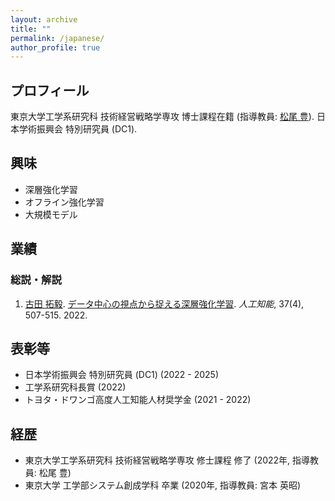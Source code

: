 ```yaml
---
layout: archive
title: ""
permalink: /japanese/
author_profile: true
---
```


## プロフィール
東京大学工学系研究科 技術経営戦略学専攻 博士課程在籍 (指導教員: [松尾 豊](http://ymatsuo.com/japanese/)). 日本学術振興会 特別研究員 (DC1).


## 興味
- 深層強化学習
- オフライン強化学習
- 大規模モデル


## 業績
### 総説・解説
1. <u>古田 拓毅</u>. [データ中心の視点から捉える深層強化学習](https://www.jstage.jst.go.jp/article/jjsai/37/4/37_507/_article/-char/ja/). _人工知能_, 37(4), 507-515. 2022.

<!--  
### 国内会議
1. 佐藤 誠人, 海野 良介, <u>古田 拓毅</u>, 松嶋 達也, 岡田 領, PAVEL Savkin, 佐野 元紀, 松尾 豊. [画像のMid-Levelな表現による物体操作の模倣学習手法の検討](https://www.jstage.jst.go.jp/article/pjsai/JSAI2022/0/JSAI2022_3L4GS803/_article/-char/ja). _人工知能学会全国大会 (JSAI2022)_, 2022.

1. 松嶋 達也, <u>古田 拓毅</u>, 顧 世翔, 松尾 豊. [オフラインデータを利用したモデルベース強化学習](https://www.jstage.jst.go.jp/article/pjsai/JSAI2020/0/JSAI2020_2D5OS18b03/_article/-char/ja/). _人工知能学会全国大会 (JSAI2020)_, 2020.
-->

## 表彰等
- 日本学術振興会 特別研究員 (DC1) (2022 - 2025)
- 工学系研究科長賞 (2022)
- トヨタ・ドワンゴ高度人工知能人材奨学金 (2021 - 2022)


## 経歴
- 東京大学工学系研究科 技術経営戦略学専攻 修士課程 修了 (2022年, 指導教員: 松尾 豊)
- 東京大学 工学部システム創成学科 卒業 (2020年, 指導教員: 宮本 英昭)
